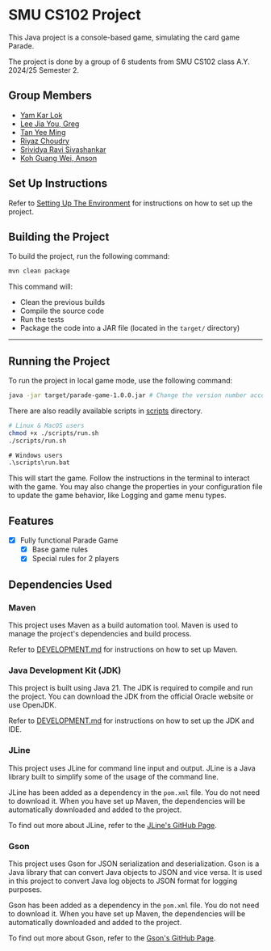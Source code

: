 # SMU CS102 Project

This Java project is a console-based game, simulating the card game Parade.

The project is done by a group of 6 students from SMU CS102 class A.Y. 2024/25 Semester 2.

## Group Members

- [Yam Kar Lok](https://github.com/kKar1503)
- [Lee Jia You, Greg](https://github.com/gregleejy)
- [Tan Yee Ming](https://github.com/45tera)
- [Riyaz Choudry](https://github.com/riyxz245)
- [Srividya Ravi Sivashankar](https://github.com/sri7373)
- [Koh Guang Wei, Anson](https://github.com/Aelderic)

## Set Up Instructions

Refer to [Setting Up The Environment](docs/DEVELOPMENT.md#setting-up-the-environment) for
instructions on how to set up the project.

## Building the Project

To build the project, run the following command:

```bash
mvn clean package
```

This command will:

- Clean the previous builds
- Compile the source code
- Run the tests
- Package the code into a JAR file (located in the `target/` directory)

---

## Running the Project

To run the project in local game mode, use the following command:

```bash
java -jar target/parade-game-1.0.0.jar # Change the version number accordingly
```

There are also readily available scripts in [scripts](../scripts) directory.

```bash
# Linux & MacOS users
chmod +x ./scripts/run.sh
./scripts/run.sh
```

```cmd
# Windows users
.\scripts\run.bat
```

This will start the game. Follow the instructions in the terminal to interact with the game. You may
also change the properties in your configuration file to update the game behavior, like Logging and
game menu types.

## Features

- [x] Fully functional Parade Game
    - [x] Base game rules
    - [x] Special rules for 2 players

## Dependencies Used

### Maven

This project uses Maven as a build automation tool. Maven is used to manage the project's
dependencies and build process.

Refer to [DEVELOPMENT.md](docs/DEVELOPMENT.md#prerequisites) for instructions on how to set up
Maven.

### Java Development Kit (JDK)

This project is built using Java 21. The JDK is required to compile and run the project.
You can download the JDK from the official Oracle website or use OpenJDK.

Refer to [DEVELOPMENT.md](docs/DEVELOPMENT.md#prerequisites) for instructions on how to set up the
JDK and IDE.

### JLine

This project uses JLine for command line input and output. JLine is a Java library built to simplify
some of the usage of the command line.

JLine has been added as a dependency in the `pom.xml` file. You do not need to download it. When you
have set up Maven, the dependencies will be automatically downloaded and added to the project.

To find out more about JLine, refer to the [JLine's GitHub Page](https://github.com/jline/jline3).

### Gson

This project uses Gson for JSON serialization and deserialization. Gson is a Java library that can
convert Java objects to JSON and vice versa. It is used in this project to convert Java log objects
to JSON format for logging purposes.

Gson has been added as a dependency in the `pom.xml` file. You do not need to download it. When you
have set up Maven, the dependencies will be automatically downloaded and added to the project.

To find out more about Gson, refer to the [Gson's GitHub Page](https://github.com/google/gson).
